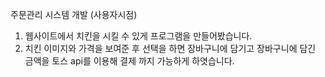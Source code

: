 주문관리 시스템 개발 (사용자시점) 
1. 웹사이트에서 치킨을 시킬 수 있게 프로그램을 만들어봤습니다.
2. 치킨 이미지와 가격을 보여준 후 선택을 하면 장바구니에 담기고 장바구니에 담긴 금액을 토스 api를 이용해 결제 까지 가능하게 하엿습니다.



